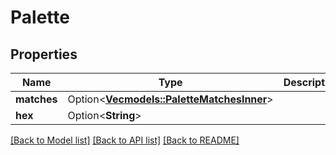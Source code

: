 # Palette

## Properties

Name | Type | Description | Notes
------------ | ------------- | ------------- | -------------
**matches** | Option<[**Vec<models::PaletteMatchesInner>**](palette_matches_inner.md)> |  | [optional]
**hex** | Option<**String**> |  | [optional]

[[Back to Model list]](../README.md#documentation-for-models) [[Back to API list]](../README.md#documentation-for-api-endpoints) [[Back to README]](../README.md)


